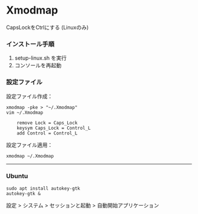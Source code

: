 
# Xmodmap

CapsLockをCtrlにする (Linuxのみ)


### インストール手順

1. setup-linux.sh を実行
2. コンソールを再起動


### 設定ファイル

設定ファイル作成：

```
xmodmap -pke > "~/.Xmodmap"
vim ~/.Xmodmap

    remove Lock = Caps_Lock
    keysym Caps_Lock = Control_L
    add Control = Control_L
```

設定ファイル適用：

```
xmodmap ~/.Xmodmap
```



---

### Ubuntu


```
sudo apt install autokey-gtk
autokey-gtk &
```
設定 > システム > セッションと起動 > 自動開始アプリケーション

